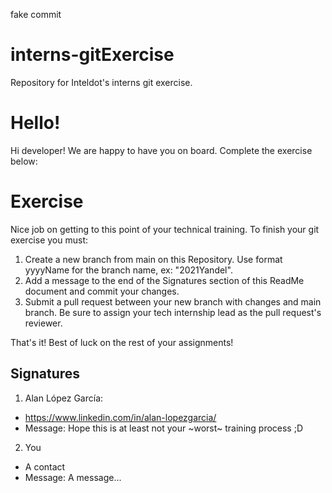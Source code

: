 fake commit
# interns-gitExercise
Repository for Inteldot's interns git exercise.

# Hello!
Hi developer!
We are happy to have you on board. Complete the exercise below:

# Exercise
Nice job on getting to this point of your technical training.  To finish your git exercise you must:
1. Create a new branch from main on this Repository. Use format yyyyName for the branch name, ex: "2021Yandel".
2. Add a message to the end of the Signatures section of this ReadMe document and commit your changes.
3. Submit a pull request between your new branch with changes and main branch. Be sure to assign your tech internship lead as the pull request's reviewer.

That's it! Best of luck on the rest of your assignments!

## Signatures
1. Alan López García:
* https://www.linkedin.com/in/alan-lopezgarcia/
* Message: Hope this is at least not your ~worst~ training process ;D
2. You
* A contact
* Message: A message...
